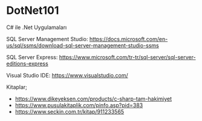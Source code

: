 # DotNet101
C# ile .Net Uygulamaları

SQL Server Management Studio:
https://docs.microsoft.com/en-us/sql/ssms/download-sql-server-management-studio-ssms

SQL Server Express:
https://www.microsoft.com/tr-tr/sql-server/sql-server-editions-express

Visual Studio IDE:
https://www.visualstudio.com/

Kitaplar;
* https://www.dikeyeksen.com/products/c-sharp-tam-hakimiyet
* https://www.pusulakitaplik.com/pinfo.asp?pid=383
* https://www.seckin.com.tr/kitap/911233565
